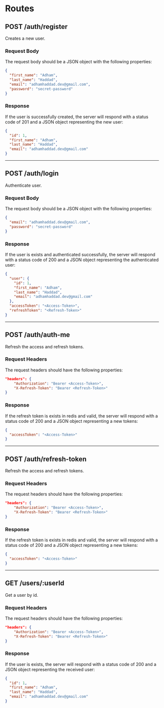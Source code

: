 # Routes

## POST /auth/register

Creates a new user.

### Request Body

The request body should be a JSON object with the following properties:

```json
{
  "first_name": "Adham",
  "last_name": "Haddad",
  "email": "adhamhaddad.dev@gmail.com",
  "password": "secret-password"
}
```

### Response

If the user is successfully created, the server will respond with a status code of 201 and a JSON object representing the new user:

```json
{
  "id": 1,
  "first_name": "Adham",
  "last_name": "Haddad",
  "email": "adhamhaddad.dev@gmail.com"
}
```

<hr />

## POST /auth/login

Authenticate user.

### Request Body

The request body should be a JSON object with the following properties:

```json
{
  "email": "adhamhaddad.dev@gmail.com",
  "password": "secret-password"
}
```

### Response

If the user is exists and authenticated successfully, the server will respond with a status code of 200 and a JSON object representing the authenticated user:

```json
{
  "user": {
    "id": 1,
    "first_name": "Adham",
    "last_name": "Haddad",
    "email": "adhamhaddad.dev@gmail.com"
  },
  "accessToken": "<Access-Token>",
  "refreshToken": "<Refresh-Token>"
}
```

<hr />

## POST /auth/auth-me

Refresh the access and refresh tokens.

### Request Headers

The request headers should have the following properties:

```json
"headers": {
    "Authorization": "Bearer <Access-Token>",
    "X-Refresh-Token": "Bearer <Refresh-Token>"
}
```

### Response

If the refresh token is exists in redis and valid, the server will respond with a status code of 200 and a JSON object representing a new tokens:

```json
{
  "accessToken": "<Access-Token>"
}
```

<hr />

## POST /auth/refresh-token

Refresh the access and refresh tokens.

### Request Headers

The request headers should have the following properties:

```json
"headers": {
    "Authorization": "Bearer <Access-Token>",
    "X-Refresh-Token": "Bearer <Refresh-Token>"
}
```

### Response

If the refresh token is exists in redis and valid, the server will respond with a status code of 200 and a JSON object representing a new tokens:

```json
{
  "accessToken": "<Access-Token>"
}
```

<hr />

## GET /users/:userId

Get a user by id.

### Request Headers

The request headers should have the following properties:

```json
"headers": {
    "Authorization": "Bearer <Access-Token>",
    "X-Refresh-Token": "Bearer <Refresh-Token>"
}
```

### Response

If the user is exists, the server will respond with a status code of 200 and a JSON object representing the received user:

```json
{
  "id": 1,
  "first_name": "Adham",
  "last_name": "Haddad",
  "email": "adhamhaddad.dev@gmail.com"
}
```
